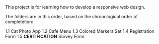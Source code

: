 This project is for learning how to develop a responsive web design.

The folders are in this order, based on the chronological order of completetion:


1.1 Cat Photo App
1.2 Cafe Menu
1.3 Colored Markers Set
1.4 Registration Form
1.5 **CERTIFICATION** Survey Form
